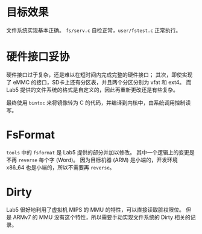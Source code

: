 # 目标效果

文件系统实现基本正确。
`fs/serv.c` 自检正常，`user/fstest.c` 正常执行。


# 硬件接口妥协

硬件接口过于复杂，还是难以在短时间内完成完整的硬件接口；
其次，即使实现了 eMMC 的接口，SD卡上还有分区表，并且两个分区分别为 vfat 和 ext4。
而 Lab5 提供的文件系统的格式是自定义的，因此再重新更改还是有些复杂。

最终使用 `bintoc` 来将镜像转为 C 的代码，并编译到内核中，由系统调用控制读写。


# FsFormat

`tools` 中的 `fsformat` 是 Lab5 提供的部分并加以修改。
其中一个逻辑上的变更是不再 `reverse` 每个字 (Word)。
因为目标机器 (ARM) 是小端的，开发环境 x86_64 也是小端的，所以不需要再 `reverse`。


# Dirty

Lab5 很好地利用了虚拟机 MIPS 的 MMU 的特性，可以直接读取脏权限位。
但是 ARMv7 的 MMU 没有这个特性，所以需要手动实现文件系统的 Dirty 相关的记录。

